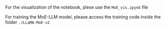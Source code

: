 For the visualization of the notebook, plese use the ```MoE_vis.ipynb``` file

For training the MoE-LLM model, please access the training code inside the folder ```./LLaMA-MoE-v2```
